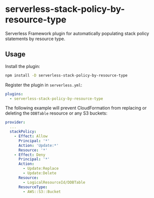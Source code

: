 # serverless-stack-policy-by-resource-type

Serverless Framework plugin for automatically populating stack policy statements by resource type.

## Usage

Install the plugin:

```sh
npm install -D serverless-stack-policy-by-resource-type
```

Register the plugin in `serverless.yml`:

```yaml
plugins:
  - serverless-stack-policy-by-resource-type
```

The following example will prevent CloudFormation from replacing or deleting the `DDBTable` resource or any S3 buckets:

```yaml
provider:
  ...
  stackPolicy:
    - Effect: Allow
      Principal: '*'
      Action: 'Update:*'
      Resource: '*'
    - Effect: Deny
      Principal: '*'
      Action:
        - Update:Replace
        - Update:Delete
      Resource:
        - LogicalResourceId/DDBTable
      ResourceType:
        - AWS::S3::Bucket
```
